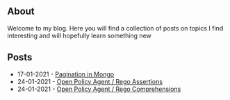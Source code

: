 ## About

Welcome to my blog. Here you will find a collection of posts on topics I find interesting and will hopefully learn something new

## Posts
- 17-01-2021 - [Pagination in Mongo](https://boncheff.github.io/posts/20211701) 
- 24-01-2021 - [Open Policy Agent / Rego Assertions](https://boncheff.github.io/posts/20212401)
- 24-01-2021 - [Open Policy Agent / Rego Comprehensions](https://boncheff.github.io/posts/20212401-2) 
